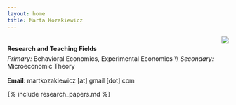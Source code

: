 ```yaml
---
layout: home
title: Marta Kozakiewicz
---
```


<img class="profile-picture" align="right" src="{{site.path}}/assets/photo.jpg">


<!-- <p style="font-size:100%;padding-bottom:0;margin-bottom:1.4em;margin-top:2.5em;line-height: 0em;"> I am currently on the job market. &nbsp;
 In my current research I focus on beliefs formation and learning.</p> -->


<!-- <p style="font-size:18px;font-weight=bold;">Research and Teaching Fields </p> -->
<p style="font-size:100%;font-weight:bold;padding-bottom:0;margin-bottom:1em;margin-top:3em;line-height: 0em;">Research and Teaching Fields</p>
<span style="font-size:100%;font-style:italic"> Primary: </span>  <span style="font-size:100%;"> Behavioral Economics, Experimental Economics</span> \\
<span style="font-size:100%;font-style:italic"> Secondary: </span> <span style="font-size:100%"> Microeconomic Theory</span> 

<div style="padding: 1px"> </div>

**Email**: martkozakiewicz [at] gmail [dot] com

{% include research_papers.md %}

